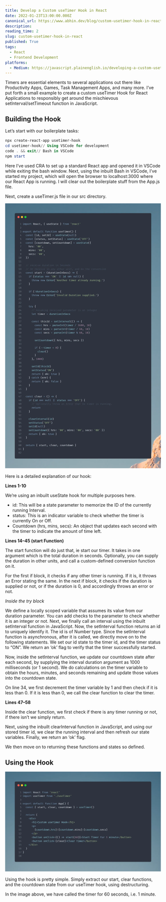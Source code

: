 ```yaml
---
title: Develop a Custom useTimer Hook in React
date: 2022-01-23T13:00:00.000Z
canonical_url: https://www.abhin.dev/blog/custom-usetimer-hook-in-react
description:
reading_time: 2
slug: custom-usetimer-hook-in-react
published: True
tags:
  - React
  - Frontend Development
platforms:
  - Medium: https://javascript.plainenglish.io/developing-a-custom-usetimer-hook-in-react-18585ea3d24
---
```


Timers are essential elements to several applications out there like Productivity Apps, Games, Task Management Apps, and many more. I’ve put forth a small example to create a custom useTimer Hook for React Applications to responsibly get around the mischievous setInterval/setTimeout function in JavaScript.

## Building the Hook

Let’s start with our boilerplate tasks:

```powershell
npx create-react-app usetimer-hook
cd usetimer-hook// Using VSCode for development
code . && exit// Bash in VSCode
npm start
```

Here I’ve used CRA to set up a standard React app and opened it in VSCode while exiting the bash window. Next, using the inbuilt Bash in VSCode, I’ve started my project, which will open the browser to localhost:3000 where our React App is running. I will clear out the boilerplate stuff from the App.js file.

Next, create a useTimer.js file in our src directory.

![screenshot of code](/images/custom-usetimer-1.webp)

Here is a detailed explanation of our hook:

**Lines 1-10**

We’re using an inbuilt useState hook for multiple purposes here.

- id: This will be a state parameter to memorize the ID of the currently running Interval.
- status: This is an indicator variable to check whether the timer is currently On or Off.
- Countdown (hrs, mins, secs): An object that updates each second with the timer to indicate the amount of time left.

**Lines 14–45 (start Function)**

The start function will do just that, ie start our timer. It takes in one argument which is the total duration in seconds. Optionally, you can supply the duration in other units, and call a custom-defined conversion function on it.

For the first if block, it checks if any other timer is running. If it is, it throws an Error stating the same. In the next if block, it checks if the duration is supplied or not, or if the duration is 0, and accordingly throws an error or not.

_Inside the try block_

We define a locally scoped variable that assumes its value from our duration parameter. You can add checks to the parameter to check whether it is an integer or not. Next, we finally call an interval using the inbuilt setInterval function in JavaScript. Now, the setInterval function returns an id to uniquely identify it. The id is of Number type. Since the setInterval function is asynchronous, after it is called, we directly move on to the following statements. We set our id state to the timer id, and the timer status to “ON”. We return an ‘ok’ flag to verify that the timer successfully started.

Now, inside the setInterval function, we update our countdown state after each second, by supplying the interval duration argument as 1000 milliseconds (or 1 second). We do calculations on the timer variable to obtain the hours, minutes, and seconds remaining and update those values into the countdown state.

On line 34, we first decrement the timer variable by 1 and then check if it is less than 0. If it is less than 0, we call the clear function to clear the timer.

**Lines 47–58**

Inside the clear function, we first check if there is any timer running or not, if there isn’t we simply return.

Next, using the inbuilt clearInterval function in JavaScript, and using our stored timer id, we clear the running interval and then refresh our state variables. Finally, we return an ‘ok’ flag.

We then move on to returning these functions and states so defined.

## Using the Hook

![](/images/custom-usetimer-2.webp)

Using the hook is pretty simple. Simply extract our start, clear functions, and the countdown state from our useTimer hook, using destructuring.

In the image above, we have called the timer for 60 seconds, i.e. 1 minute.
